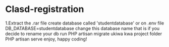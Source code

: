 # Clasd-registration
1.Extract the .rar file create database called 'studentdatabase' or on .env file DB_DATABASE=studentdatabase change this database name that is if you decide to rename your db run PHP artisan migrate ukiwa kwa project folder PHP artisan serve enjoy, happy coding!
